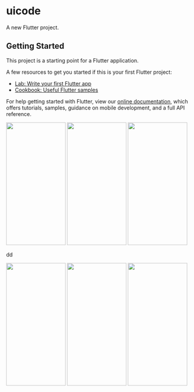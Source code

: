 # uicode

A new Flutter project.

## Getting Started

This project is a starting point for a Flutter application.

A few resources to get you started if this is your first Flutter project:

- [Lab: Write your first Flutter app](https://flutter.dev/docs/get-started/codelab)
- [Cookbook: Useful Flutter samples](https://flutter.dev/docs/cookbook)

For help getting started with Flutter, view our
[online documentation](https://flutter.dev/docs), which offers tutorials,
samples, guidance on mobile development, and a full API reference.


<div>
<img src="https://user-images.githubusercontent.com/40968259/141311226-e643766e-2f68-428a-a0f8-6ec2c43d9a48.png" width="160" height="330">
<img src="https://user-images.githubusercontent.com/40968259/141663554-f9c17da7-c728-4389-858e-a9a8ef930d43.png" width="160" height="330">
<img src="https://user-images.githubusercontent.com/40968259/142004369-ed943120-d518-4e66-a069-509b37b9e1f1.png" width="160" height="330">

dd
</div>
<div>
<img src="https://user-images.githubusercontent.com/40968259/142082106-db99f991-a6a6-4c61-97a8-51ceb2fde0c6.png" width="160" height="330">
<img src="https://user-images.githubusercontent.com/40968259/142230260-208f0ca5-1c1c-4243-b570-4b2c3c569b2b.png" width="160" height="330">
<img src="https://user-images.githubusercontent.com/40968259/142302596-0bc0e016-2859-451d-b228-39f17e4945f3.png" width="160" height="330">
</div>
